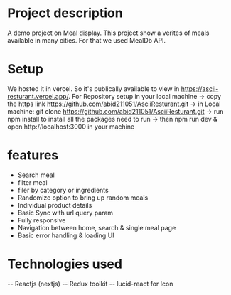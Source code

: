 # Project description 
A demo project on Meal display. This project show a verites of meals available in many cities. For that we used MealDb API.

# Setup
We hosted it in vercel. So it's publically available to view in https://ascii-resturant.vercel.app/.
For Repository setup in your local machine 
 -> copy the https link https://github.com/abid211051/AsciiResturant.git
 -> in Local machine: git clone https://github.com/abid211051/AsciiResturant.git
 -> run npm install to install all the packages need to run
 -> then npm run dev & open http://localhost:3000 in your machine

# features
 - Search meal
 - filter meal
 - filer by category or ingredients
 - Randomize option to bring up random meals
 - Individual product details
 - Basic Sync with url query param
 - Fully responsive
 - Navigation between home, search & single meal page
 - Basic error handling & loading UI

# Technologies used 
 -- Reactjs (nextjs)
 -- Redux toolkit
 -- lucid-react for Icon
